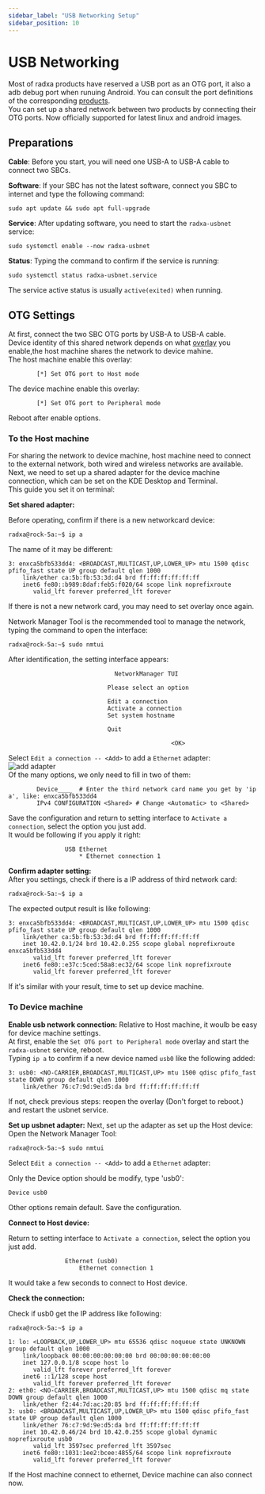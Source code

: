 ```yaml
---
sidebar_label: "USB Networking Setup"
sidebar_position: 10
---
```


# USB Networking

Most of radxa products have reserved a USB port as an OTG port, it also a adb debug port when runuing Android. You can consult the port definitions of the corresponding [products](https://radxa.com/product).  
You can set up a shared network between two products by connecting their OTG ports. Now officially supported for latest linux and android images.

## Preparations

**Cable**: Before you start, you will need one USB-A to USB-A cable to connect two SBCs.

**Software**: If your SBC has not the latest software, connect you SBC to internet and type the following command:

```
sudo apt update && sudo apt full-upgrade
```

**Service**: After updating software, you need to start the `radxa-usbnet` service:

```
sudo systemctl enable --now radxa-usbnet
```

**Status**: Typing the command to confirm if the service is running:

```
sudo systemctl status radxa-usbnet.service
```

The service active status is usually `active(exited)` when running.

## OTG Settings

At first, connect the two SBC OTG ports by USB-A to USB-A cable.  
Device identity of this shared network depends on what [overlay](/radxa-os/rsetup/devicetree) you enable,the host machine shares the network to device mahine.  
The host machine enable this overlay:

```
		[*] Set OTG port to Host mode
```

The device machine enable this overlay:

```
		[*] Set OTG port to Peripheral mode
```

Reboot after enable options.

### To the Host machine

For sharing the network to device machine, host machine need to connect to the external network, both wired and wireless networks are available.  
Next, we need to set up a shared adapter for the device machine connection, which can be set on the KDE Desktop and Terminal.  
This guide you set it on terminal:

**Set shared adapter:**

Before operating, confirm if there is a new networkcard device:

```
radxa@rock-5a:~$ ip a
```

The name of it may be different:

```
3: enxca5bfb533dd4: <BROADCAST,MULTICAST,UP,LOWER_UP> mtu 1500 qdisc pfifo_fast state UP group default qlen 1000
    link/ether ca:5b:fb:53:3d:d4 brd ff:ff:ff:ff:ff:ff
    inet6 fe80::b989:8daf:feb5:f020/64 scope link noprefixroute
       valid_lft forever preferred_lft forever
```

If there is not a new network card, you may need to set overlay once again.

Network Manager Tool is the recommended tool to manage the network, typing the command to open the interface:

```
radxa@rock-5a:~$ sudo nmtui
```

After identification, the setting interface appears:

```
                              NetworkManager TUI

                            Please select an option

                            Edit a connection
                            Activate a connection
                            Set system hostname

                            Quit

                                              <OK>
```

Select `Edit a connection -- <Add>` to add a `Ethernet` adapter:
![add adapter](/img/configuration/add_adapter.webp)  
Of the many options, we only need to fill in two of them:

```
        Device____  # Enter the third network card name you get by 'ip a', like: enxca5bfb533dd4
        IPv4 CONFIGURATION <Shared> # Change <Automatic> to <Shared>
```

Save the configuration and return to setting interface to `Activate a connection`, select the option you just add.  
It would be following if you apply it right:

```
                USB Ethernet
                    * Ethernet connection 1
```

**Confirm adapter setting:**  
After you settings, check if there is a IP address of third network card:

```
radxa@rock-5a:~$ ip a
```

The expected output result is like following:

```
3: enxca5bfb533dd4: <BROADCAST,MULTICAST,UP,LOWER_UP> mtu 1500 qdisc pfifo_fast state UP group default qlen 1000
    link/ether ca:5b:fb:53:3d:d4 brd ff:ff:ff:ff:ff:ff
    inet 10.42.0.1/24 brd 10.42.0.255 scope global noprefixroute enxca5bfb533dd4
       valid_lft forever preferred_lft forever
    inet6 fe80::e37c:5ced:58a8:ec32/64 scope link noprefixroute
       valid_lft forever preferred_lft forever

```

If it's similar with your result, time to set up device machine.

### To Device machine

**Enable usb network connection:**
Relative to Host machine, it woulb be easy for device machine settings.  
At first, enable the `Set OTG port to Peripheral mode` overlay and start the `radxa-usbnet` service, reboot.  
Typing `ip a` to confirm if a new device named `usb0` like the following added:

```
3: usb0: <NO-CARRIER,BROADCAST,MULTICAST,UP> mtu 1500 qdisc pfifo_fast state DOWN group default qlen 1000
    link/ether 76:c7:9d:9e:d5:da brd ff:ff:ff:ff:ff:ff
```

If not, check previous steps: reopen the overlay (Don't forget to reboot.) and restart the usbnet service.

**Set up usbnet adapter:**
Next, set up the adapter as set up the Host device:  
Open the Network Manager Tool:

```
radxa@rock-5a:~$ sudo nmtui
```

Select `Edit a connection -- <Add>` to add a `Ethernet` adapter:

Only the Device option should be modify, type 'usb0':

```
Device usb0
```

Other options remain default. Save the configuration.

**Connect to Host device:**

Return to setting interface to `Activate a connection`, select the option you just add.

```
                Ethernet (usb0)
                    Ethernet connection 1
```

It would take a few seconds to connect to Host device.

**Check the connection:**

Check if usb0 get the IP address like following:

```
radxa@rock-5a:~$ ip a

1: lo: <LOOPBACK,UP,LOWER_UP> mtu 65536 qdisc noqueue state UNKNOWN group default qlen 1000
    link/loopback 00:00:00:00:00:00 brd 00:00:00:00:00:00
    inet 127.0.0.1/8 scope host lo
       valid_lft forever preferred_lft forever
    inet6 ::1/128 scope host
       valid_lft forever preferred_lft forever
2: eth0: <NO-CARRIER,BROADCAST,MULTICAST,UP> mtu 1500 qdisc mq state DOWN group default qlen 1000
    link/ether f2:44:7d:ac:20:85 brd ff:ff:ff:ff:ff:ff
3: usb0: <BROADCAST,MULTICAST,UP,LOWER_UP> mtu 1500 qdisc pfifo_fast state UP group default qlen 1000
    link/ether 76:c7:9d:9e:d5:da brd ff:ff:ff:ff:ff:ff
    inet 10.42.0.46/24 brd 10.42.0.255 scope global dynamic noprefixroute usb0
       valid_lft 3597sec preferred_lft 3597sec
    inet6 fe80::1031:1ee2:bcee:4855/64 scope link noprefixroute
       valid_lft forever preferred_lft forever
```

If the Host machine connect to ethernet, Device machine can also connect now.
